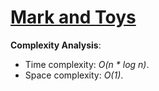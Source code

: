 # [Mark and Toys](https://www.hackerrank.com/challenges/mark-and-toys)

__Complexity Analysis__:
* Time complexity: _O(n * log n)_.
* Space complexity: _O(1)_.
